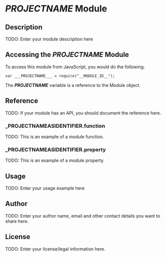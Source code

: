 # ___PROJECTNAME___ Module

## Description

TODO: Enter your module description here

## Accessing the ___PROJECTNAME___ Module

To access this module from JavaScript, you would do the following:

	var ___PROJECTNAME___ = require("__MODULE_ID__");

The ___PROJECTNAME___ variable is a reference to the Module object.	

## Reference

TODO: If your module has an API, you should document
the reference here.

### ___PROJECTNAMEASIDENTIFIER__.function

TODO: This is an example of a module function.

### ___PROJECTNAMEASIDENTIFIER__.property

TODO: This is an example of a module property.

## Usage

TODO: Enter your usage example here

## Author

TODO: Enter your author name, email and other contact
details you want to share here. 

## License

TODO: Enter your license/legal information here.
